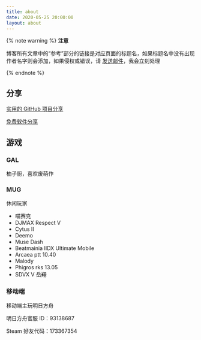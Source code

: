 ```yaml
---
title: about
date: 2020-05-25 20:00:00
layout: about
---
```


{% note warning %}
**注意**

博客所有文章中的“参考”部分的链接是对应页面的标题名，如果标题名中没有出现作者名字则会添加，如果侵权或错误，请 [发送邮件](mailto:mazixiang2012@gmail.com)，我会立刻处理

{% endnote %}

## 分享

[实用的 GitHub 项目分享](https://raindrop.io/collection/12192241)

[免费软件分享](https://raindrop.io/collection/12208875)

## 游戏

### GAL

柚子厨，喜欢废萌作

### MUG

休闲玩家

- 喵赛克
- DJMAX Respect V
- Cytus II
- Deemo
- Muse Dash
- Beatmainia IIDX Ultimate Mobile
- Arcaea ptt 10.40
- Malody
- Phigros rks 13.05
- SDVX V ~~岳翔~~

### 移动端

移动端主玩明日方舟

明日方舟官服 ID：93138687

Steam 好友代码：173367354
